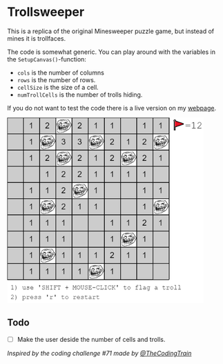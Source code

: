# Trollsweeper

This is a replica of the original Minesweeper puzzle game, but instead of mines it is trollfaces.

The code is somewhat generic. You can play around with the variables in the `SetupCanvas()`-function:

* `cols` is the number of columns
* `rows` is the number of rows.
* `cellSize` is the size of a cell.
* `numTrollCells` is the number of trolls hiding.

If you do not want to test the code there is a live version on my [webpage](http://www.claesgill.com/trollsweeper).

![](/images/trollsweeper_screenshot.PNG)

## Todo
- [ ] Make the user deside the number of cells and trolls.

_Inspired by the coding challenge #71 made by [@TheCodingTrain](https://github.com/CodingTrain)_